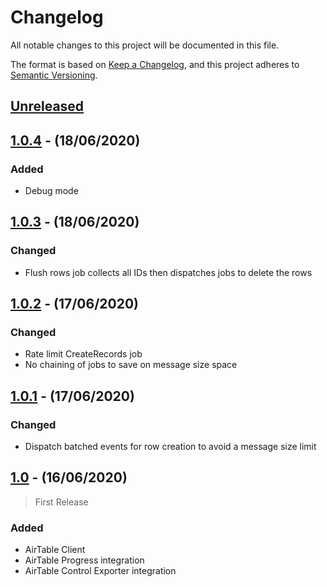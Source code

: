 # Changelog

All notable changes to this project will be documented in this file.

The format is based on [Keep a Changelog](https://keepachangelog.com/en/1.0.0/),
and this project adheres to [Semantic Versioning](https://semver.org/spec/v2.0.0.html).

## [Unreleased]

## [1.0.4] - (18/06/2020)

### Added
- Debug mode

## [1.0.3] - (18/06/2020)

### Changed
- Flush rows job collects all IDs then dispatches jobs to delete the rows

## [1.0.2] - (17/06/2020)

### Changed
- Rate limit CreateRecords job 
- No chaining of jobs to save on message size space

## [1.0.1] - (17/06/2020)

### Changed
- Dispatch batched events for row creation to avoid a message size limit

## [1.0] - (16/06/2020)

> First Release

### Added

- AirTable Client
- AirTable Progress integration
- AirTable Control Exporter integration

[Unreleased]: https://github.com/bristol-su/control/compare/v1.0.4...HEAD
[1.0.4]: https://github.com/bristol-su/control/compare/v1.0.3...v1.0.4
[1.0.3]: https://github.com/bristol-su/control/compare/v1.0.2...v1.0.3
[1.0.2]: https://github.com/bristol-su/control/compare/v1.0.1...v1.0.2
[1.0.1]: https://github.com/bristol-su/control/compare/v1.0...v1.0.1
[1.0]: https://github.com/bristol-su/control/releases/tag/v1.0